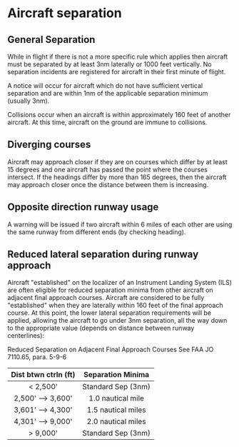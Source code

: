 # Aircraft separation

## General Separation

While in flight if there is not a more specific rule which applies
then aircraft must be separated by at least 3nm laterally or 1000 feet
vertically.  No separation incidents are registered for aircraft in
their first minute of flight.

A notice will occur for aircraft which do not have sufficient vertical
separation and are within 1nm of the applicable separation minimum
(usually 3nm).

Collisions occur when an aircraft is within approximately 160 feet of
another aircraft. At this time, aircraft on the ground are immune to
collisions.

## Diverging courses

Aircraft may approach closer if they are on courses which differ by at
least 15 degrees and one aircraft has passed the point where the
courses intersect.  If the headings differ by more than 165 degrees,
then the aircraft may approach closer once the distance between them
is increasing.

## Opposite direction runway usage

A warning will be issued if two aircraft within 6 miles of each other
are using the same runway from different ends (by checking heading).

## Reduced lateral separation during runway approach

Aircraft "established" on the localizer of an Instrument Landing System
(ILS) are often eligible for reduced separation minima from other aircraft
on adjacent final approach courses. Aircraft are considered to be fully
"established" when they are laterally within 160 feet of the final
approach course. At this point, the lower lateral separation requirements
will be applied, allowing the aircraft to go under 3nm separation, all the
way down to the appropriate value (depends on distance between runway
centerlines):

  Reduced Separation on Adjacent Final Approach Courses
  See FAA JO 7110.65, para. 5-9-6

  | Dist btwn ctrln (ft) | Separation Minima  |
  |:--------------------:|:------------------:|
  | < 2,500'             | Standard Sep (3nm) |
  | 2,500' --> 3,600'    | 1.0 nautical mile  |
  | 3,601' --> 4,300'    | 1.5 nautical miles |
  | 4,301' --> 9,000'    | 2.0 nautical miles |
  | > 9,000'             | Standard Sep (3nm) |
